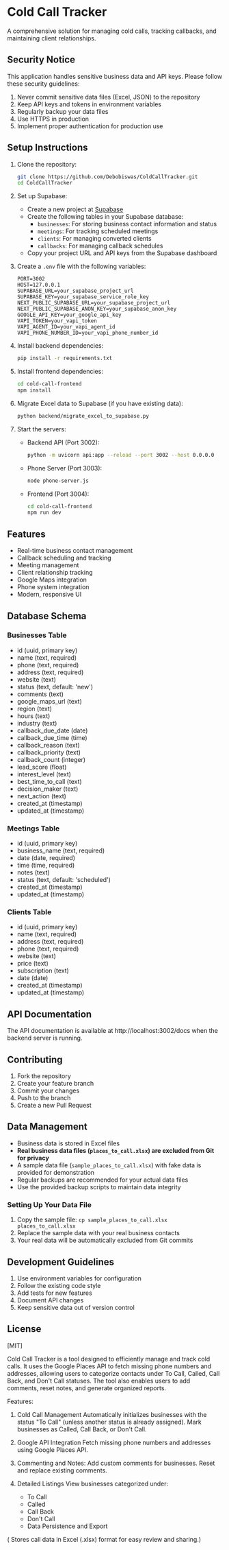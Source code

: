 # Cold Call Tracker

A comprehensive solution for managing cold calls, tracking callbacks, and maintaining client relationships.

## Security Notice

This application handles sensitive business data and API keys. Please follow these security guidelines:

1. Never commit sensitive data files (Excel, JSON) to the repository
2. Keep API keys and tokens in environment variables
3. Regularly backup your data files
4. Use HTTPS in production
5. Implement proper authentication for production use

## Setup Instructions

1. Clone the repository:
   ```bash
   git clone https://github.com/Debobiswas/ColdCallTracker.git
   cd ColdCallTracker
   ```

2. Set up Supabase:
   - Create a new project at [Supabase](https://supabase.com)
   - Create the following tables in your Supabase database:
     - `businesses`: For storing business contact information and status
     - `meetings`: For tracking scheduled meetings
     - `clients`: For managing converted clients
     - `callbacks`: For managing callback schedules
   - Copy your project URL and API keys from the Supabase dashboard

3. Create a `.env` file with the following variables:
   ```
   PORT=3002
   HOST=127.0.0.1
   SUPABASE_URL=your_supabase_project_url
   SUPABASE_KEY=your_supabase_service_role_key
   NEXT_PUBLIC_SUPABASE_URL=your_supabase_project_url
   NEXT_PUBLIC_SUPABASE_ANON_KEY=your_supabase_anon_key
   GOOGLE_API_KEY=your_google_api_key
   VAPI_TOKEN=your_vapi_token
   VAPI_AGENT_ID=your_vapi_agent_id
   VAPI_PHONE_NUMBER_ID=your_vapi_phone_number_id
   ```

4. Install backend dependencies:
   ```bash
   pip install -r requirements.txt
   ```

5. Install frontend dependencies:
   ```bash
   cd cold-call-frontend
   npm install
   ```

6. Migrate Excel data to Supabase (if you have existing data):
   ```bash
   python backend/migrate_excel_to_supabase.py
   ```

7. Start the servers:
   - Backend API (Port 3002):
     ```bash
     python -m uvicorn api:app --reload --port 3002 --host 0.0.0.0
     ```
   - Phone Server (Port 3003):
     ```bash
     node phone-server.js
     ```
   - Frontend (Port 3004):
     ```bash
     cd cold-call-frontend
     npm run dev
     ```

## Features

- Real-time business contact management
- Callback scheduling and tracking
- Meeting management
- Client relationship tracking
- Google Maps integration
- Phone system integration
- Modern, responsive UI

## Database Schema

### Businesses Table
- id (uuid, primary key)
- name (text, required)
- phone (text, required)
- address (text, required)
- website (text)
- status (text, default: 'new')
- comments (text)
- google_maps_url (text)
- region (text)
- hours (text)
- industry (text)
- callback_due_date (date)
- callback_due_time (time)
- callback_reason (text)
- callback_priority (text)
- callback_count (integer)
- lead_score (float)
- interest_level (text)
- best_time_to_call (text)
- decision_maker (text)
- next_action (text)
- created_at (timestamp)
- updated_at (timestamp)

### Meetings Table
- id (uuid, primary key)
- business_name (text, required)
- date (date, required)
- time (time, required)
- notes (text)
- status (text, default: 'scheduled')
- created_at (timestamp)
- updated_at (timestamp)

### Clients Table
- id (uuid, primary key)
- name (text, required)
- address (text, required)
- phone (text, required)
- website (text)
- price (text)
- subscription (text)
- date (date)
- created_at (timestamp)
- updated_at (timestamp)

## API Documentation

The API documentation is available at http://localhost:3002/docs when the backend server is running.

## Contributing

1. Fork the repository
2. Create your feature branch
3. Commit your changes
4. Push to the branch
5. Create a new Pull Request

## Data Management

- Business data is stored in Excel files
- **Real business data files (`places_to_call.xlsx`) are excluded from Git for privacy**
- A sample data file (`sample_places_to_call.xlsx`) with fake data is provided for demonstration
- Regular backups are recommended for your actual data files
- Use the provided backup scripts to maintain data integrity

### Setting Up Your Data File

1. Copy the sample file: `cp sample_places_to_call.xlsx places_to_call.xlsx`
2. Replace the sample data with your real business contacts
3. Your real data will be automatically excluded from Git commits

## Development Guidelines

1. Use environment variables for configuration
2. Follow the existing code style
3. Add tests for new features
4. Document API changes
5. Keep sensitive data out of version control

## License

[MIT]

Cold Call Tracker is a tool designed to efficiently manage and track cold calls. It uses the Google Places API to fetch missing phone numbers and addresses, allowing users to categorize contacts under To Call, Called, Call Back, and Don't Call statuses. The tool also enables users to add comments, reset notes, and generate organized reports.

Features:

  1) Cold Call Management
    Automatically initializes businesses with the status "To Call" (unless another status is already assigned).
    Mark businesses as Called, Call Back, or Don't Call.

  2) Google API Integration
    Fetch missing phone numbers and addresses using Google Places API.

  3) Commenting and Notes:
    Add custom comments for businesses.
    Reset and replace existing comments.

  4) Detailed Listings
    View businesses categorized under:
      - To Call
      - Called
      - Call Back
      - Don't Call
      - Data Persistence and Export

( Stores call data in Excel (.xlsx) format for easy review and sharing.)
